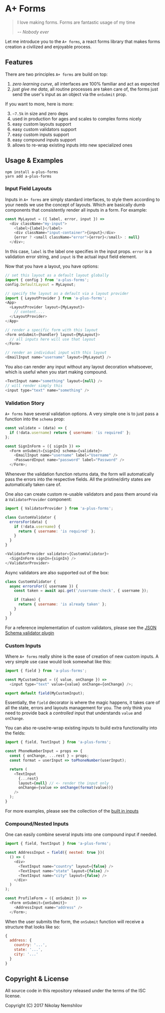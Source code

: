# A+ Forms

> I love making forms. Forms are fantastic usage of my time
>
>  -- <cite>Nobody ever</cite>

Let me introduce you to the `A+ forms`, a react forms library that makes forms
creation a civilized and enjoyable process.

## Features

There are two principles `A+ forms` are build on top:

1) _zero learning curve_, all interfaces are 100% familiar and act as expected
2) _just give me data_, all routine processes are taken care of, the forms just
   send the user's input as an object via the `onSubmit` prop.

If you want to more, here is more:

3) `~7.5k` in size and zero deps
4) used in production for ages and scales to complex forms nicely
5) easy custom layouts support
6) easy custom validators support
7) easy custom inputs support
8) easy compound inputs support
9) allows to re-wrap existing inputs into new specialized ones


## Usage & Examples

```
npm install a-plus-forms
yarn add a-plus-forms
```


### Input Field Layouts

Inputs in `A+ forms` are simply standard interfaces, to style them according
to your needs we use the concept of layouts. Which are basically dumb components
that consistently render all inputs in a form. For example:

```js
const MyLayout = ({ label, error, input }) =>
  <div className="my-input">
    <label>{label}</label>
    <div className="input-container">{input}</div>
    {error ? <small className="error">{error}</small> : null}
  </div>;
```

In this case, `label` is the label one specifies in the input props. `error` is
a validation error string, and `input` is the actual input field element.

Now that you have a layout, you have options:

```js
// set this layout as a default layout globally
import { config } from 'a-plus-forms';
config.DefaultLayout = MyLayout;

// specify the layout as a default via a layout provider
import { LayoutProvider } from 'a-plus-forms';
<App>
  <LayoutProvider layout={MyLayout}>
    // content....
  </LayoutProvider>
</App>

// render a specific form with this layout
<Form onSubmit={handler} layout={MyLayout}>
  // all inputs here will use that layout
</Form>

// render an individual input with this layout
<EmailInput name="username" layout={MyLayout} />
```

You also can render any input without any layout decoration whatsoever, which
is useful when you start making compound.

```js
<TextInput name="something" layout={null} />
// will render simply this
<input type="text" name="something" />
```


### Validation Story

`A+ forms` have several validation options. A very simple one is to just pass
a function into the `schema` prop:

```js
const validate = (data) => {
  if (!data.username) return { username: 'is required' };
};

const SignInForm = ({ signIn }) =>
  <Form onSubmit={signIn} schema={validate}>
    <EmailInput name="username" label="Username" />
    <PasswordInput name="password" label="Password" />
  </Form>;
```

Whenever the validation function returns data, the form will automatically
pass the errors into the respective fields. All the pristine/dirty states are
automatically taken care of.

One also can create custom re-usable validators and pass them around via a
`ValidatorProvider` component:

```js
import { ValidatorProvider } from 'a-plus-forms';

class CustomValidator {
  errorsFor(data) {
    if (!data.username) {
      return { username: 'is required' };
    }
  }
}

<ValidatorProvider validator={CustomValidator}>
  <SignInForm signIn={signIn} />
</ValidatorProvider>
```

Async validators are also supported out of the box:

```js
class CustomValidator {
  async errorsFor({ username }) {
    const taken = await api.get('/username-check', { username });

    if (taken) {
      return { username: 'is already taken' };
    }
  }
}
```

For a reference implementation of custom validators, please see the
[JSON Schema validator plugin](https://github.com/MadRabbit/a-plus-forms-json-validator)

### Custom Inputs

Where `A+ forms` really shine is the ease of creation of new custom inputs. A
very simple use case would look somewhat like this:

```js
import { field } from 'a-plus-forms';

const MyCustomInput = ({ value, onChange }) =>
  <input type="text" value={value} onChange={onChange} />;

export default field(MyCustomInput);
```

Essentially, the `field` decorator is where the magic happens, it takes care of
all the state, errors and layouts management for you. The only think you need
to provide back a _controlled_ input that understands `value` and `onChange`.

You can also re-use/re-wrap existing inputs to build extra functionality into
the fields:

```js
import { field, TextInput } from 'a-plus-forms';

const PhoneNumberInput = props => {
  const { onChange, ...rest } = props;
  const format = userInput => toPhoneNumber(userInput);

  return (
    <TextInput
      {...rest}
      layout={null} // <- render the input only
      onChange={value => onChange(format(value))}
    />
  );
}
```

For more examples, please see the collection of the [built in inputs](src/inputs)

### Compound/Nested Inputs

One can easily combine several inputs into one compound input if needed.

```js
import { field, TextInput } from 'a-plus-forms';

const AddressInput = field({ nested: true })(
  () => (
    <div>
      <TextInput name="country" layout={false} />
      <TextInput name="state" layout={false} />
      <TextInput name="city" layout={false} />
    </div>
  )
);

const ProfileForm = ({ onSubmit }) =>
  <Form onSubmit={onSubmit}>
    <AddressInput name="address" />
  </Form>;
```

When the user submits the form, the `onSubmit` function will receive a structure
that looks like so:

```js
{
  address: {
    country: '...',
    state: '...',
    city: '...'
  }
}
```




## Copyright & License

All source code in this repository released under the terms of the ISC license.

Copyright (C) 2017 Nikolay Nemshilov
